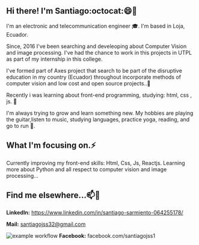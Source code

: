 
## Hi there! I'm Santiago:octocat:😄👋

I'm an electronic and telecommunication engineer 🎓. I'm based in Loja, Ecuador.

Since, 2016 I've been searching and develeoping about Computer Vision and image processing. I've had the chance to work in this projects in UTPL as part of my internship in this college.

I've formed part of Axes project that search to be part of the disruptive education in my country (Ecuador) throughout incorporate methods of computer vision and low cost and open source projects..👯 

Recently i was learning about front-end programming, studying: html, css , js. 🌱

I'm always trying to grow and learn something new. My hobbies are playing the guitar,listen to music, studying languages, practice yoga, reading, and go to run 🏃.

## What I'm focusing on.⚡

Currently improving my front-end skills: Html, Css, Js, Reactjs.
Learning more about Python and all respect to computer vision and image processing...

## Find me elsewhere...📫💬
**LinkedIn:** https://www.linkedin.com/in/santiago-sarmiento-064255178/

**Mail:** santiagojss32@gmail.com

![example workflow](https://github.com/github/docs/actions/workflows/main.yml/badge.svg)
 **Facebook:** facebook.com/santiagojss1

